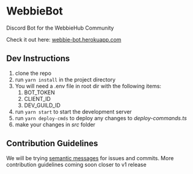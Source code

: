 # WebbieBot
Discord Bot for the WebbieHub Community

Check it out here: [webbie-bot.herokuapp.com](https://webbie-bot.herokuapp.com/)
## Dev Instructions
1. clone the repo
1. run `yarn install` in the project directory
1. You will need a .env file in root dir with the following items:
    1. BOT_TOKEN
    1. CLIENT_ID
    1. DEV_GUILD_ID
1. run `yarn start` to start the development server
1. run `yarn deploy-cmds` to deploy any changes to
*deploy-commands.ts*
1. make your changes in *src* folder

## Contribution Guidelines
We will be trying [semantic messages](https://gist.github.com/joshbuchea/6f47e86d2510bce28f8e7f42ae84c716) for issues and commits. More contribution guidelines coming soon closer to v1 release

